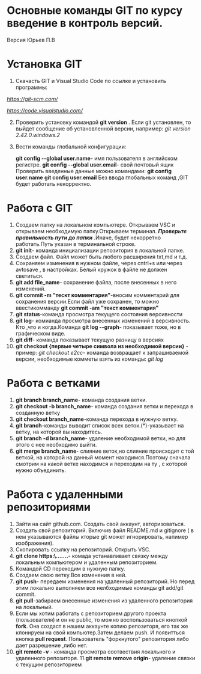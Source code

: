 # Основные команды GIT по курсу введение в контроль версий.
Версия Юрьев П.В

   # Установка GIT

   1. Скачасть GIT и Visual Studio Code  по ссылке и установить программы:

*https://git-scm.com/*

*https://code.visualstudio.com/*

  2. Проверить установку командой 
     **git version** . Если git установлен, то выйдет сообщение об установленной версии, например: 
     *git version 2.42.0.windows.2*

  3. Вести команды глобальной конфигурации:

     **git config --global user.name**- имя пользователя в английском регистре.
     **git config --global user.email**- свой почтовый ящик 
     Проверить введенные данные можно командами:
     **git config user.name**
     **git config user.email**
     Без ввода глобальных команд ,GIT будет работать некорректно.

  # Работа с GIT

 1. Создаем папку на локальном компьютере. Открываем VSC и открываем необходимую папку.Открываем терминал.
_**Проверьте правильность пути до папки**_ .Иначе, будет некорретно работать.Путь указан в терминальной строке.
 2. **git init**- команда инициализации репозитория в локальной папке.
 3. Создаем файл. Файл может быть любого расширения txt,md и т.д.
 4. Сохраняем изменения в нужном файле, через cntrl+s или через avtosave , в настройках. Белый кружок в файле не должен светиться.
 5. **git add file_name**- cохранение файла, после внесенных в него изменений.
 6. **git commit -m "тескт комментария"**-вносим комментарий для сохранения версии.Если файл уже сохранен, то можно ввестикомманду **git commit -am "текст комментария"**
 7. **git status**-команда просмотра текущего состояния версивности
 8. **git log**- комианда просмотра внесенных изменений в версивность. Кто ,что и когда.Команда **git log --graph**- показывает тоже, но в графическом виде.
 9. **git diff**- команда показывает текущую разницу в версиях
 10. **git checkout {первые четыре символа из необходимой версии}** - пример: *git checkout e2cc*- команда возвращает к запрашиваемой версии, необходимые комметы взять из команды: *git log*

  # Работа с ветками

  1. **git branch branch_name**- команда создания ветки.
  2. **git checkout -b branch_name**- команда создания ветки и перехода в созданную ветку
  3. **git checkout branch_name**-команда перехода в нужную ветку.
  4. **git branch**-команды выводит список всех веток.(*)-указывает на ветку, на которой вы находитесь.
  5. **git branch -d branch_name**- удаление необходимой ветки, но для этого с нее необходимо выйти.
  6. **git merge branch_name**- слияние веток,но слияние происходит с той веткой, на которой на данный момент находимся.Поэтому сначала смотрим на какой ветке находимся и переходим на ту , с которой нужно объединить. 

  # Работа с удаленными репозиториями

  1. Зайти на сайт github.com. Создать свой аккаунт, авторизоваться.
  2. Создать свой репозиторий. Включив файл README.md и gitignore ( в нем указываются файлы кторые git может игнорировать, напимер изображения).
  3. Скопировать ссылку на репозиторий. Открыть VSC.
  4. **git clone https:\\.......**- комада устанавливает связку между локальным компьютером и удаленным репозиторием.
  6. Командой CD переходим в нужную папку.
  7. Создаем свою ветку.Все изменения в ней.
  8. **git push**- передаем изменения на удаленный репозиторий. Но перед этим локально выполняем все нелбходимые команды git add/git commit.
  8. **git pull**-забираем внесенные изменения из удаленного репозитория на локальный.
  9. Если мы хотим работать с репозиторием другого проекта (пользователя) и он не public, то можно воспользоваться кнопкой **fork**. Она создаст в нашем аккаунте копию репозиторя, его так же клонируем на свой компьютер.Затем делаем push. И появитться кнопка **pull request**. Пользователь "форкнутого" репозитория либо дает разрешение ,либо нет.
  10. **git  remote -v** - команда просмотра соотвествия локального и удаленного репозиторя.
  11.**git remote remove origin**- удаление связки с текущим репозиторием
